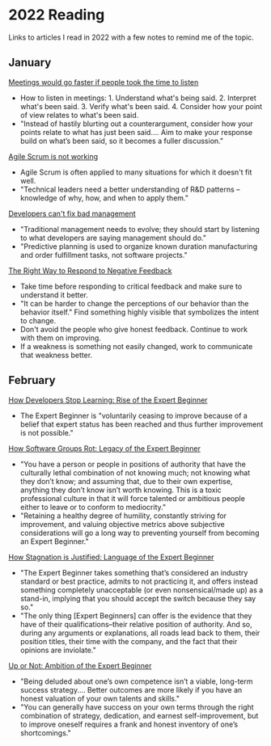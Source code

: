 # 2022 Reading

Links to articles I read in 2022 with a few notes to remind me of the topic.

## January

[Meetings would go faster if people took the time to listen](https://hbr.org/2017/12/meetings-would-go-faster-if-people-took-the-time-to-listen)

- How to listen in meetings: 1. Understand what's being said. 2. Interpret what's been said. 3. Verify what's been said. 4. Consider how your point of view relates to what's been said.
- "Instead of hastily blurting out a counterargument, consider how your points relate to what has just been said.... Aim to make your response build on what’s been said, so it becomes a fuller discussion."

[Agile Scrum is not working](https://iism.org/article/agile-scrum-is-not-working-51)

- Agile Scrum is often applied to many situations for which it doesn't fit well.
- "Technical leaders need a better understanding of R&D patterns – knowledge of why, how, and when to apply them."

[Developers can't fix bad management](https://iism.org/article/developers-can-t-fix-bad-management-57)

- "Traditional management needs to evolve; they should start by listening to what developers are saying management should do."
- "Predictive planning is used to organize known duration manufacturing and order fulfillment tasks, not software projects."

[The Right Way to Respond to Negative Feedback](https://hbr.org/2018/05/the-right-way-to-respond-to-negative-feedback)

- Take time before responding to critical feedback and make sure to understand it better.
- "It can be harder to change the perceptions of our behavior than the behavior itself." Find something highly visible that symbolizes the intent to change.
- Don't avoid the people who give honest feedback. Continue to work with them on improving.
- If a weakness is something not easily changed, work to communicate that weakness better.

## February

[How Developers Stop Learning: Rise of the Expert Beginner](https://daedtech.com/how-developers-stop-learning-rise-of-the-expert-beginner/)

- The Expert Beginner is "voluntarily ceasing to improve because of a belief that expert status has been reached and thus further improvement is not possible."

[How Software Groups Rot: Legacy of the Expert Beginner](https://daedtech.com/how-software-groups-rot-legacy-of-the-expert-beginner/)

- "You have a person or people in positions of authority that have the culturally lethal combination of not knowing much; not knowing what they don’t know; and assuming that, due to their own expertise, anything they don’t know isn’t worth knowing. This is a toxic professional culture in that it will force talented or ambitious people either to leave or to conform to mediocrity."
- "Retaining a healthy degree of humility, constantly striving for improvement, and valuing objective metrics above subjective considerations will go a long way to preventing yourself from becoming an Expert Beginner."

[How Stagnation is Justified: Language of the Expert Beginner](https://daedtech.com/how-stagnation-is-justified-language-of-the-expert-beginner/)

- "The Expert Beginner takes something that’s considered an industry standard or best practice, admits to not practicing it, and offers instead something completely unacceptable (or even nonsensical/made up) as a stand-in, implying that you should accept the switch because they say so."
- "The only thing [Expert Beginners] can offer is the evidence that they have of their qualifications–their relative position of authority. And so, during any arguments or explanations, all roads lead back to them, their position titles, their time with the company, and the fact that their opinions are inviolate."

[Up or Not: Ambition of the Expert Beginner](https://daedtech.com/up-or-not-ambition-of-the-expert-beginner/)

- "Being deluded about one’s own competence isn’t a viable, long-term success strategy.... Better outcomes are more likely if you have an honest valuation of your own talents and skills."
- "You can generally have success on your own terms through the right combination of strategy, dedication, and earnest self-improvement, but to improve oneself requires a frank and honest inventory of one’s shortcomings."
